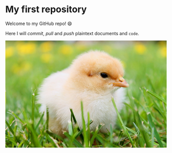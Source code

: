 # My first repository

Welcome to my GitHub repo! :smile:

Here I will *commit*, _pull_ and *push* plaintext documents and `code`.

![Chick](chicks-349035_960_720.jpg)
